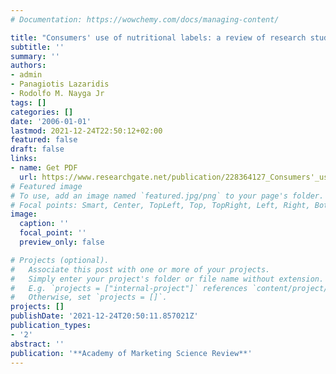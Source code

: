 ```yaml
---
# Documentation: https://wowchemy.com/docs/managing-content/

title: "Consumers' use of nutritional labels: a review of research studies and issues"
subtitle: ''
summary: ''
authors:
- admin
- Panagiotis Lazaridis
- Rodolfo M. Nayga Jr
tags: []
categories: []
date: '2006-01-01'
lastmod: 2021-12-24T22:50:12+02:00
featured: false
draft: false
links: 
- name: Get PDF
  url: https://www.researchgate.net/publication/228364127_Consumers'_use_of_nutritional_labels_A_review_of_research_studies_and_issues
# Featured image
# To use, add an image named `featured.jpg/png` to your page's folder.
# Focal points: Smart, Center, TopLeft, Top, TopRight, Left, Right, BottomLeft, Bottom, BottomRight.
image:
  caption: ''
  focal_point: ''
  preview_only: false

# Projects (optional).
#   Associate this post with one or more of your projects.
#   Simply enter your project's folder or file name without extension.
#   E.g. `projects = ["internal-project"]` references `content/project/deep-learning/index.md`.
#   Otherwise, set `projects = []`.
projects: []
publishDate: '2021-12-24T20:50:11.857021Z'
publication_types:
- '2'
abstract: ''
publication: '**Academy of Marketing Science Review**'
---
```

